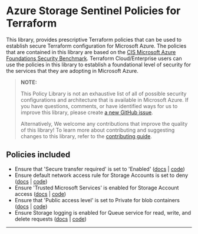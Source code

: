 # Azure Storage Sentinel Policies for Terraform
This library, provides prescriptive Terraform policies that can be used to establish secure Terraform configuration for Microsoft Azure. The policies that are contained in this library are based on the [CIS Microsoft Azure Foundations Security Benchmark](https://www.cisecurity.org/benchmark/azure). Terraform Cloud/Enterprise users can use the policies in this library to establish a foundational level of security for the services that they are adopting in Microsoft Azure.

> **NOTE:**
>
> This Policy Library is not an exhaustive list of all of possible security configurations and architecture that is available in Microsoft Azure. If you have questions, comments, or have identified ways for us to improve this library, please create [a new GitHub issue](https://github.com/hashicorp/policy-library-azure-storage-terraform/issues/new/choose).
>
> Alternatively, We welcome any contributions that improve the quality of this library! To learn more about contributing and suggesting changes to this library, refer to the [contributing guide](https://github.com/hashicorp/policy-library-azure-storage-terraform/blob/main/CONTRIBUTING.md).

## Policies included

-  Ensure that 'Secure transfer required' is set to 'Enabled' ([docs](https://github.com/hashicorp/policy-library-azure-storage-terraform/blob/main/docs/policies/secure-transfer-required-is-enabled.md) | [code](https://github.com/hashicorp/policy-library-azure-storage-terraform/blob/main/policies/secure-transfer-required-is-enabled/secure-transfer-required-is-enabled.sentinel))
-  Ensure default network access rule for Storage Accounts is set to deny ([docs](https://github.com/hashicorp/policy-library-azure-storage-terraform/blob/main/docs/policies/default-network-access-rule-set-to-deny.md) | [code](https://github.com/hashicorp/policy-library-azure-storage-terraform/blob/main/policies/default-network-access-rule-set-to-deny/default-network-access-rule-set-to-deny.sentinel))
-  Ensure 'Trusted Microsoft Services' is enabled for Storage Account access ([docs](https://github.com/hashicorp/policy-library-azure-storage-terraform/blob/main/docs/policies/trusted-microsoft-services-is-enabled.md) | [code](https://github.com/hashicorp/policy-library-azure-storage-terraform/blob/main/policies/trusted-microsoft-services-is-enabled/trusted-microsoft-services-is-enabled.sentinel))
-  Ensure that 'Public access level' is set to Private for blob containers ([docs](https://github.com/hashicorp/policy-library-azure-storage-terraform/blob/main/docs/policies/blob-public-access-level-set-to-private.md) | [code](https://github.com/hashicorp/policy-library-azure-storage-terraform/blob/main/policies/blob-public-access-level-set-to-private/blob-public-access-level-set-to-private.sentinel))
-  Ensure Storage logging is enabled for Queue service for read, write, and delete requests ([docs](https://github.com/hashicorp/policy-library-azure-storage-terraform/blob/main/docs/policies/queue-logging-is-enabled.md) | [code](https://github.com/hashicorp/policy-library-azure-storage-terraform/blob/main/policies/queue-logging-is-enabled/queue-logging-is-enabled.sentinel))

---
